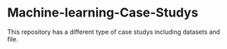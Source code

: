 # Machine-learning-Case-Studys
This repository has a different type of case studys including datasets and file.
